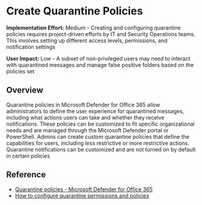 # Create Quarantine Policies

**Implementation Effort:** Medium - Creating and configuring quarantine policies requires project-driven efforts by IT and Security Operations teams. This involves setting up different access levels, permissions, and notification settings 

**User Impact:** Low - A subset of non-privileged users may need to interact with quarantined messages and manage false positive folders based on the policies set 

## Overview
Quarantine policies in Microsoft Defender for Office 365 allow administrators to define the user experience for quarantined messages, including what actions users can take and whether they receive notifications. These policies can be customized to fit specific organizational needs and are managed through the Microsoft Defender portal or PowerShell. Admins can create custom quarantine policies that define the capabilities for users, including less restrictive or more restrictive actions. Quarantine notifications can be customized and are not turned on by default in certain policies 

## Reference
- [Quarantine policies - Microsoft Defender for Office 365](https://learn.microsoft.com/en-us/defender-office-365/quarantine-policies)
- [How to configure quarantine permissions and policies](https://learn.microsoft.com/en-us/defender-office-365/step-by-step-guides/how-to-configure-quarantine-permissions-with-quarantine-policies)


